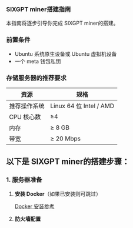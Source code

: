 ### SIXGPT miner搭建指南


本指南将逐步引导你完成 SIXGPT miner的搭建。

### 前置条件

- Ubuntu 系统原生设备或 Ubuntu 虚拟机设备
- 一个 meta 钱包私钥

### 存储服务器的推荐要求

| 资源          | 规格                             |
|---------------|----------------------------------|
| 推荐操作系统  | Linux 64 位 Intel / AMD          |
| CPU 核心数    | ≥4                               |
| 内存          | ≥ 8 GB                           |
| 带宽          | ≥ 20 Mbps                        |


## 以下是 SIXGPT miner的搭建步骤：

### 1. 服务器准备

1. **安装 Docker**（如果已安装则可跳过）

   [Docker 安装参考](https://docs.docker.com/engine/install/)

2. **防火墙配置**
